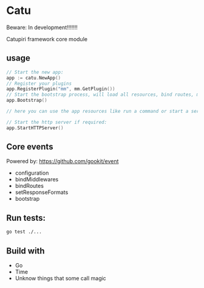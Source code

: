 # Catu

Beware: In development!!!!!!!

Catupiri framework core module

## usage

```go
// Start the new app:
app := catu.NewApp()
// Register your plugins
app.RegisterPlugin("mm", mm.GetPlugin())
// Start the bootstrap process, will load all resources, bind routes, middlewares ...
app.Bootstrap()

// here you can use the app resources like run a command or start a server...

// Start the http server if required:
app.StartHTTPServer()
```

## Core events

Powered by: https://github.com/gookit/event

- configuration
- bindMiddlewares
- bindRoutes
- setResponseFormats
- bootstrap

## Run tests:

```sh
go test ./...
```

## Build with

- Go
- Time
- Unknow things that some call magic